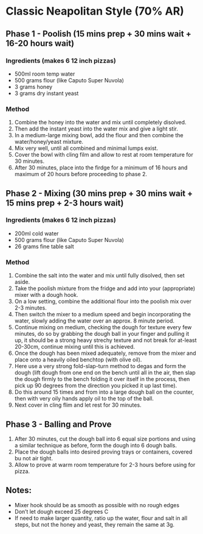 # Classic Neapolitan Style (70% AR)

## Phase 1 - Poolish (15 mins prep + 30 mins wait + 16-20 hours wait)

### Ingredients (makes 6 12 inch pizzas)

* 500ml room temp water
* 500 grams flour (like Caputo Super Nuvola)
* 3 grams honey
* 3 grams dry instant yeast


### Method

1. Combine the honey into the water and mix until completely disolved.
1. Then add the instant yeast into the water mix and give a light stir.
1. In a medium-large mixing bowl, add the flour and then combine the water/honey/yeast mixture.
1. Mix very well, until all combined and minimal lumps exist.
1. Cover the bowl with cling film and allow to rest at room temperature for 30 minutes.
1. After 30 minutes, place into the firdge for a minimum of 16 hours and maximum of 20 hours before proceeding to phase 2.


## Phase 2 - Mixing (30 mins prep + 30 mins wait + 15 mins prep + 2-3 hours wait)

### Ingredients (makes 6 12 inch pizzas)

* 200ml cold water
* 500 grams flour (like Caputo Super Nuvola)
* 26 grams fine table salt


### Method

1. Combine the salt into the water and mix until fully disolved, then set aside.
1. Take the poolish mixture from the fridge and add into your (appropriate) mixer with a dough hook.
1. On a low setting, combine the additional flour into the poolish mix over 2-3 minutes.
1. Then switch the mixer to a medium speed and begin incorporating the water, slowly adding the water over an approx. 8 minute period.
1. Continue mixing on medium, checking the dough for texture every few minutes, do so by grabbing the dough ball in your finger and pulling it up, it should be a strong heavy strechy texture and not break for at-least 20-30cm, continue mixing until this is achieved.
1. Once the dough has been mixed adequately, remove from the mixer and place onto a heavily oiled benchtop (with olive oil).
1. Here use a very strong fold-slap-turn method to degas and form the dough (lift dough from one end on the bench until all in the air, then slap the dough firmly to the bench folding it over itself in the process, then pick up 90 degrees from the direction you picked it up last time).
1. Do this around 15 times and from into a large dough ball on the counter, then with very oily hands apply oil to the top of the ball.
1. Next cover in cling flim and let rest for 30 minutes.


## Phase 3 - Balling and Prove

1. After 30 minutes, cut the dough ball into 6 equal size portions and using a similar technique as before, form the dough into 6 dough balls.
1. Place the dough balls into desired proving trays or containers, covered bu not air tight.
1. Allow to prove at warm room temperature for 2-3 hours before using for pizza.




## Notes:

* Mixer hook should be as smooth as possible with no rough edges
* Don’t let dough exceed 25 degrees C
* If need to make larger quantity, ratio up the water, flour and salt in all steps, but not the honey and yeast, they remain the same at 3g.
